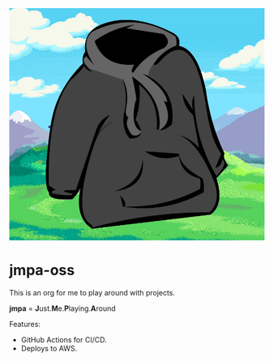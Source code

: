 <p align="center">
  <img src="./logo.png">
</p>

# jmpa-oss

This is an org for me to play around with projects.

**jmpa** = **J**ust.**M**e.**P**laying.**A**round

Features:
* GitHub Actions for CI/CD.
* Deploys to AWS.